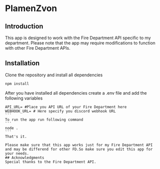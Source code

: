 # PlamenZvon
## Introduction 
This app is designed to work with the Fire Department API specific to my department. Please note that the app may require modifications to function with other Fire Department APIs.
## Installation
Clone the repository and install all dependencies 
```bash
npm install 
```
After you have installed all dependencies create a .env file and add the following variables
````
API_URL= #Place you API URL of your Fire Department here
WEBHOOK_URL= # Here specify you discord webhook URL
```
To run the app run following command
```
node .
```
That's it.

Please make sure that this app works just for my Fire Department API and may be differend for other FD.So make sure you edit this app for your needs.
## Acknowledgments
Special thanks to the Fire Department API.